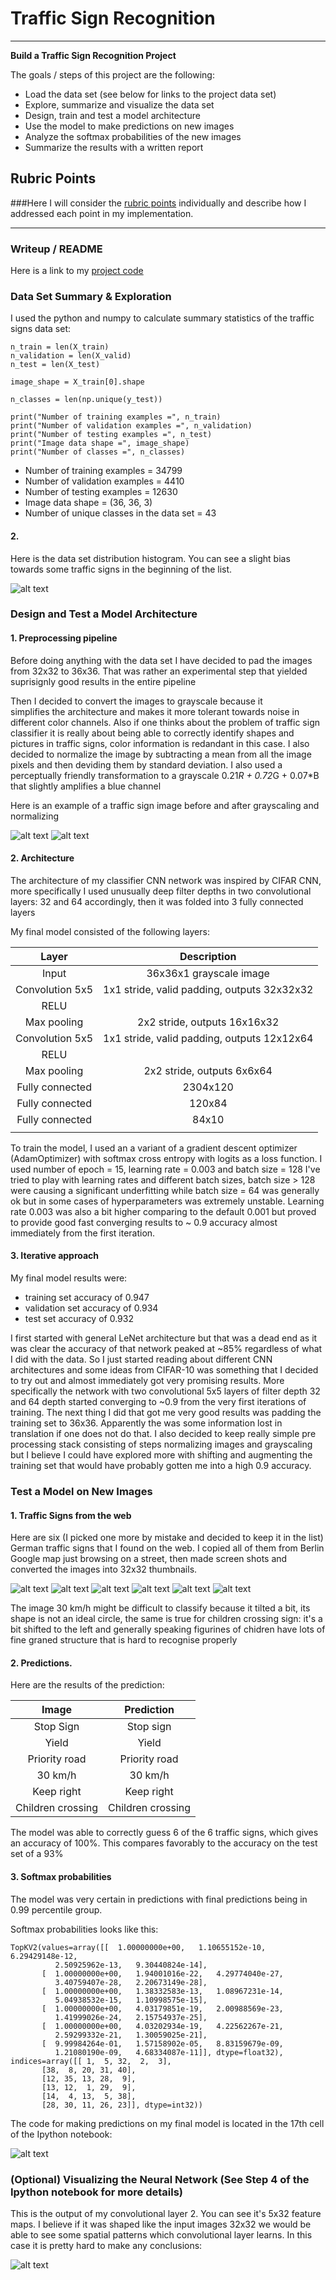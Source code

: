 # **Traffic Sign Recognition** 


---

**Build a Traffic Sign Recognition Project**

The goals / steps of this project are the following:
* Load the data set (see below for links to the project data set)
* Explore, summarize and visualize the data set
* Design, train and test a model architecture
* Use the model to make predictions on new images
* Analyze the softmax probabilities of the new images
* Summarize the results with a written report


[//]: # (Image References)

[image1]: ./examples/visualization.jpg "Visualization"
[image2]: ./examples/grayscale.jpg "Grayscaling"
[image3]: ./examples/random_noise.jpg "Random Noise"
[image4]: ./examples/0.png "30km/h"
[image5]: ./examples/1.png "Keep right"
[image6]: ./examples/2.png "Priority Road"
[image7]: ./examples/3.png "Yield"
[image8]: ./examples/4.png "Stop"
[image12]: ./examples/5.png "Children crossing"
[image9]: ./examples/data_hist.png "Data Histogram"
[image10]: ./examples/test_image.png "Test image"
[image11]: ./examples/processed_image.png "Processed image"
[image13]: ./examples/softmax_prob.png "Top 5 Softmax probabilities"
[image14]: ./examples/conv.png "Convolutional layer 2"
[image15]: .//examples/5_traffic_signs.png "Five german traffic signs from the web"

## Rubric Points
###Here I will consider the [rubric points](https://review.udacity.com/#!/rubrics/481/view) individually and describe how I addressed each point in my implementation.  

---
### Writeup / README

Here is a link to my [project code](https://github.com/igmor/CarND-Traffic-Sign-Classifier-Project/blob/master/Traffic_Sign_Classifier.ipynb)

### Data Set Summary & Exploration

I used the python and numpy to calculate summary statistics of the traffic
signs data set:

```
n_train = len(X_train)
n_validation = len(X_valid)
n_test = len(X_test)

image_shape = X_train[0].shape

n_classes = len(np.unique(y_test))

print("Number of training examples =", n_train)
print("Number of validation examples =", n_validation)
print("Number of testing examples =", n_test)
print("Image data shape =", image_shape)
print("Number of classes =", n_classes)
```

* Number of training examples = 34799
* Number of validation examples = 4410
* Number of testing examples = 12630
* Image data shape = (36, 36, 3)
* Number of unique classes in the data set = 43

#### 2. 
Here is the data set distribution histogram. You can see a slight bias towards
some traffic signs in the beginning of the list.

![alt text][image9]

### Design and Test a Model Architecture

#### 1. Preprocessing pipeline

Before doing anything with the data set I have decided to pad the images from 32x32 to 36x36. That was rather
an experimental step that yielded suprisignly good results in the entire pipeline

Then I decided to convert the images to grayscale because it  
simplifies the architecture and makes it more tolerant towards noise in
different color channels. Also if one thinks about the problem of traffic sign classifier
it is really about being able to correctly identify shapes and pictures in traffic signs, color information
is redandant in this case. I also decided to normalize the image by subtracting a mean from all the image pixels
and then deviding them by standard deviation. I also used a perceptually friendly transformation
to a grayscale 0.21*R + 0.72*G + 0.07*B that slightly amplifies a blue channel

Here is an example of a traffic sign image before and after grayscaling and normalizing

![alt text][image10]
![alt text][image11]


#### 2. Architecture
The architecture of my classifier CNN network was inspired by CIFAR CNN, more specifically
I used unusually deep filter depths in two convolutional layers: 32 and 64 accordingly, then
it was folded into 3 fully connected layers

My final model consisted of the following layers:

| Layer         		|     Description	        					| 
|:---------------------:|:---------------------------------------------:| 
| Input         		| 36x36x1 grayscale image   					| 
| Convolution 5x5     	| 1x1 stride, valid padding, outputs 32x32x32 	|
| RELU					|												|
| Max pooling	      	| 2x2 stride,  outputs 16x16x32 				|
| Convolution 5x5	    | 1x1 stride, valid padding, outputs 12x12x64	|
| RELU					|												|
| Max pooling	      	| 2x2 stride,  outputs 6x6x64 					|
| Fully connected		| 2304x120     									|
| Fully connected		| 120x84     									|
| Fully connected		| 84x10     									|
|						|												|
 

To train the model, I used an a variant of a gradient descent optimizer (AdamOptimizer) with softmax cross entropy with logits
as a loss function. I used number of epoch  = 15, learning rate = 0.003 and batch size = 128
I've tried to play with learning rates and different batch sizes, batch size > 128 were causing a significant underfitting while batch size = 64 was generally ok but in some cases of hyperparameters was extremely unstable.
Learning rate 0.003 was also a bit higher comparing to the default 0.001 but proved to provide good fast converging results to ~ 0.9 accuracy almost immediately from the first iteration.

#### 3. Iterative approach

My final model results were:
* training set accuracy of 0.947
* validation set accuracy of 0.934 
* test set accuracy of 0.932

I first started with general LeNet architecture but that was a dead end as it was clear the accuracy of that network peaked at ~85% regardless of what I did with the data. So I just started reading about different CNN architectures and some ideas from CIFAR-10 was something that I decided to try out and almost immediately got very promising results. More specifically the network with two convolutional 5x5 layers of filter depth 32 and 64 depth started converging to ~0.9 from the very first iterations of training.
The next thing I did that got me very good results was padding the training set to 36x36. Apparently the was some information lost in translation if one does not do that. I also decided to keep really simple pre processing stack consisting of steps normalizing images and grayscaling but I believe I could have explored more with shifting and augmenting the training set that would have probably gotten me into a high 0.9 accuracy. 


### Test a Model on New Images

#### 1. Traffic Signs from the web

Here are six (I picked one more by mistake and decided to keep it in the list) German traffic signs that I found on the web. 
I copied all of them from Berlin Google map just browsing on a street, then made screen shots and converted the images into 32x32 thumbnails.

![alt text][image4]
![alt text][image5]
![alt text][image6]
![alt text][image7]
![alt text][image8]
![alt text][image12]


The image 30 km/h might be difficult to classify because it tilted a bit, its shape is not an ideal circle, the same is true for children crossing sign: it's a bit shifted to the left and generally speaking figurines of chidren have lots of fine graned structure that is hard to recognise properly

#### 2. Predictions.

Here are the results of the prediction:

| Image			        |     Prediction	        					| 
|:---------------------:|:---------------------------------------------:| 
| Stop Sign      		| Stop sign   									| 
| Yield     			| Yield 										|
| Priority road			| Priority road									|
| 30 km/h	      		| 30 km/h 						 				|
| Keep right			| Keep right      								|
| Children crossing		| Children crossing   							|


The model was able to correctly guess 6 of the 6 traffic signs, which gives an accuracy of 100%. This compares favorably to the accuracy on the test set of a 93%

#### 3. Softmax probabilities
The model was very certain in predictions with final predictions being in 0.99 percentile group.

Softmax probabilities looks like this:

```
TopKV2(values=array([[  1.00000000e+00,   1.10655152e-10,   6.29429148e-12,
          2.50925962e-13,   9.30440824e-14],
       [  1.00000000e+00,   1.94001016e-22,   4.29774040e-27,
          3.40759407e-28,   2.20673149e-28],
       [  1.00000000e+00,   1.38332583e-13,   1.08967231e-14,
          5.04938532e-15,   1.10998575e-15],
       [  1.00000000e+00,   4.03179851e-19,   2.00988569e-23,
          1.41999026e-24,   2.15754937e-25],
       [  1.00000000e+00,   4.03202934e-19,   4.22562267e-21,
          2.59299332e-21,   1.30059025e-21],
       [  9.99984264e-01,   1.57158902e-05,   8.83159679e-09,
          1.21080190e-09,   4.68334087e-11]], dtype=float32), indices=array([[ 1,  5, 32,  2,  3],
       [38,  8, 20, 31, 40],
       [12, 35, 13, 28,  9],
       [13, 12,  1, 29,  9],
       [14,  4, 13,  5, 38],
       [28, 30, 11, 26, 23]], dtype=int32))
```

The code for making predictions on my final model is located in the 17th cell of the Ipython notebook:

![alt text][image13]

### (Optional) Visualizing the Neural Network (See Step 4 of the Ipython notebook for more details)

This is the output of my convolutional layer 2. You can see it's 5x32 feature maps. I believe if it was shaped like the input images 32x32 we would be able to see some spatial patterns which convolutional layer learns. In this case it is pretty hard to make any conclusions:

![alt text][image14]



